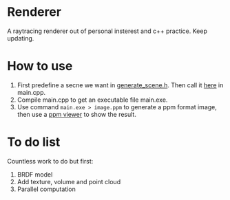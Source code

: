 # Renderer
A raytracing renderer out of personal insterest and c++ practice. Keep updating.
# How to use
1. First predefine a secne we want in [generate_scene.h](https://github.com/owaranainatsu/Renderer/blob/main/generate_scene.h). Then call it [here](https://github.com/owaranainatsu/Renderer/blob/64c9f9debf3f5aeaee9f2d73b7c8f4e2a3a661c4/main.cpp#L40) in main.cpp.
2. Compile main.cpp to get an executable file main.exe.
3. Use command ```main.exe > image.ppm``` to generate a ppm format image, then use a [ppm viewer](https://www.cs.rhodes.edu/welshc/COMP141_F16/ppmReader.html) to show the result.
# To do list
Countless work to do but first:
1. BRDF model
2. Add texture, volume and point cloud
3. Parallel computation

